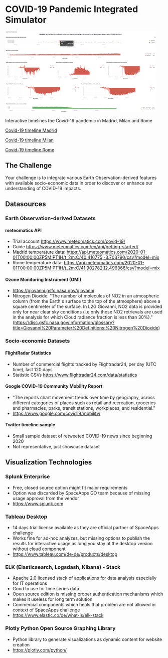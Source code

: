 # COVID-19 Pandemic Integrated Simulator

<img src="images/elk.png" width="480">

Interactive timelines the Covid-19 pandemic in Madrid, Milan and Rome

[Covid-19 timeline Madrid](https://htmlpreview.github.io/?https://github.com/isachse/SpaceAppsChallenge-COVID-19-Pandemic-Integrated-Simulator/blob/master/html/MadridCovid-19_timeline.html)

[Covid-19 timeline Milan](https://htmlpreview.github.io/?https://github.com/isachse/SpaceAppsChallenge-COVID-19-Pandemic-Integrated-Simulator/blob/master/html/MilianCovid-19_timeline.html)

[Covid-19 timeline Rome](https://htmlpreview.github.io/?https://github.com/isachse/SpaceAppsChallenge-COVID-19-Pandemic-Integrated-Simulator/blob/master/html/RomeCovid-19_timeline.html)

## The Challenge
Your challenge is to integrate various Earth Observation-derived features with available socio-economic data in order to discover or enhance our understanding of COVID-19 impacts.

## Datasources

### Earth Observation-derived Datasets

#### meteomatics API
- Trial account https://www.meteomatics.com/covid-19/
- Guide https://www.meteomatics.com/en/api/getting-started/
- Madrid temperature data: https://api.meteomatics.com/2020-01-01T00:00:00ZP5M:PT1H/t_2m:C/40.416775,-3.703790/csv?model=mix
- Rome temperature data: https://api.meteomatics.com/2020-01-01T00:00:00ZP5M:PT1H/t_2m:C/41.902782,12.496366/csv?model=mix

#### Ozone Monitoring Instrument (OMI)
- https://giovanni.gsfc.nasa.gov/giovanni
- Nitrogen Dioxide: "The number of molecules of NO2 in an atmospheric column (from the Earth's surface to the top of the atmosphere) above a square centimeter of the surface. In L2G Giovanni, NO2 data is provided only for near clear sky conditions (i.e only those NO2 retrievals are used in the analysis for which Cloud radiance fraction is less than 30%)." (https://disc.gsfc.nasa.gov/information/glossary?title=Giovanni%20Parameter%20Definitions:%20Nitrogen%20Dioxide)

### Socio-economic Datasets

#### FlightRadar Statistics
- Number of commercial flights tracked by Flightradar24, per day (UTC time), last 120 days
- Statistic CSVs https://www.flightradar24.com/data/statistics

#### Google COVID-19 Community Mobility Report
- "The reports chart movement trends over time by geography, across different categories of places such as retail and recreation, groceries and pharmacies, parks, transit stations, workplaces, and residential."
- https://www.google.com/covid19/mobility/ 

#### Twitter timeline sample
- Small sample dataset of retweeted COVID-19 news since beginning 2020
- Not representative, just showcase dataset

## Visualization Technologies

### Splunk Enterprise
- Free, closed source option might fit major requirements
- Option was discarded by SpaceApps GO team because of missing usage approval from the vendor
- https://www.splunk.com

### Tableau Desktop
- 14 days trial license available as they are official partner of SpaceApps challenge
- Works fine for ad-hoc analyzes, but missing options to publish the results for interactive usage as long you stay at the desktop version without cloud component
- https://www.tableau.com/de-de/products/desktop

### ELK (Elasticsearch, Logsdash, Kibana) - Stack
- Apache 2.0 licensed stack of applications for data analysis especially for IT operations
- Good to use for time series data
- Open source edition is missing proper authentication mechanisms which makes it useless for long term solution
- Commercial components which heals that problem are not allowed in context of SpaceApps challenge
- https://www.elastic.co/de/what-is/elk-stack

### Plotly Python Open Source Graphing Library
- Python library to generate visualizations as dynamic content for website creation
- https://plotly.com/python/
